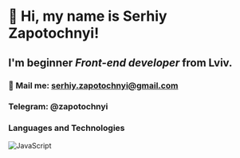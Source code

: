 # 👋 Hi, my name is **Serhiy Zapotochnyi**!
## I'm beginner *Front-end developer* from Lviv.
### 📧 Mail me: serhiy.zapotochnyi@gmail.com
### Telegram: @zapotochnyi
### Languages and Technologies
![JavaScript](https://img.shields.io/badge/JAVASCRIPT-black?style=flat-square&logo=javascript)
